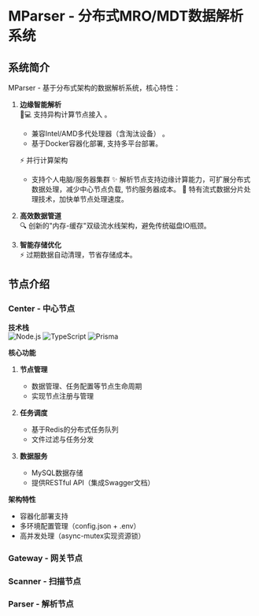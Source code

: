 # MParser - 分布式MRO/MDT数据解析系统
## 系统简介
MParser - 基于分布式架构的数据解析系统，核心特性：

1. **边缘智能解析**  
   👨💻 支持异构计算节点接入  。
   - 兼容Intel/AMD多代处理器（含淘汰设备） 。 
   - 基于Docker容器化部署, 支持多平台部署。

   ⚡ 并行计算架构  
   - 支持个人电脑/服务器集群
   ✨ 解析节点支持边缘计算能力，可扩展分布式数据处理，减少中心节点负载, 节约服务器成本。
   🚀 特有流式数据分片处理技术，加快单节点处理速度。

2. **高效数据管道**  
   🔍 创新的"内存-缓存"双级流水线架构，避免传统磁盘IO瓶颈。

3. **智能存储优化**  
   ⚡ 过期数据自动清理，节省存储成本。

## 节点介绍
### Center - 中心节点
**技术栈**  
![Node.js](https://img.shields.io/badge/Node.js-22.13.0-green)
![TypeScript](https://img.shields.io/badge/TypeScript-5.7.3-blue)
![Prisma](https://img.shields.io/badge/Prisma-6.3.1-blueviolet)

**核心功能**  
1. **节点管理**  
   - 数据管理、任务配置等节点生命周期
   - 实现节点注册与管理

2. **任务调度**  
   - 基于Redis的分布式任务队列
   - 文件过滤与任务分发

3. **数据服务**  
   - MySQL数据存储
   - 提供RESTful API（集成Swagger文档）

**架构特性**  
- 容器化部署支持
- 多环境配置管理（config.json + .env）
- 高并发处理（async-mutex实现资源锁）


### Gateway - 网关节点

### Scanner - 扫描节点

### Parser - 解析节点
